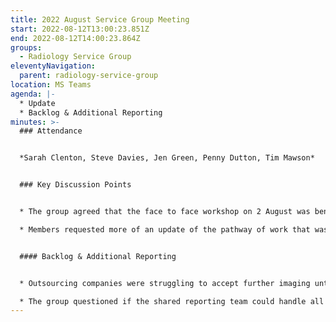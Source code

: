 ```yaml
---
title: 2022 August Service Group Meeting
start: 2022-08-12T13:00:23.851Z
end: 2022-08-12T14:00:23.864Z
groups:
  - Radiology Service Group
eleventyNavigation:
  parent: radiology-service-group
location: MS Teams
agenda: |-
  * U﻿pdate
  * B﻿acklog & Additional Reporting
minutes: >-
  ### A﻿ttendance


  *S﻿arah Clenton, Steve Davies, Jen Green, Penny Dutton, Tim Mawson*


  ### Key Discussion Points


  * T﻿he group agreed that the face to face workshop on 2 August was beneficial to network and to highlight the priorities - members wanted to receive some outputs from the session to understand next steps.

  * M﻿embers requested more of an update of the pathway of work that was progressing to provide timescales and assurance. Gary Cooper would attend the next meeting to discuss this. The Shared Reporting Service Working Group meeting was also due to take place on 7 September.


  #### B﻿acklog & Additional Reporting


  * O﻿utsourcing companies were struggling to accept further imaging until the end of September.

  * T﻿he group questioned if the shared reporting team could handle all Trust additional reporting, including images to be outsourced, so that the process was consistent.
---
```

